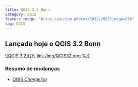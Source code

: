 ```yaml
---
title: QGIS 3.2 Bonn
category: QGIS
feature_image: "https://picsum.photos/5032/2920?image=976"
tag: QGIS
---
```

## Lançado hoje o QGIS 3.2 Bonn
[![QGIS 3.2]({% link /img/QGIS32.png %})](https://qgis.org)

### Resumo de mudanças
- [QGIS *Changelog*](http://changelog.qgis.org/en/qgis/version/3.2.0)
